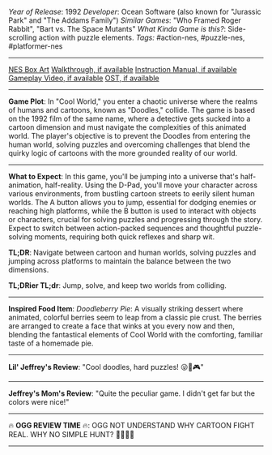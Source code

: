 *Year of Release*: 1992
*Developer*: Ocean Software (also known for "Jurassic Park" and "The Addams Family")
*Similar Games*: "Who Framed Roger Rabbit", "Bart vs. The Space Mutants"
*What Kinda Game is this?*: Side-scrolling action with puzzle elements.
*Tags:* #action-nes, #puzzle-nes, #platformer-nes

---
[NES Box Art](https://www.google.com/search?tbm=isch&q=NES+Box+Art+Cool+World) 
[Walkthrough, if available](https://www.google.com/search?q=Walkthrough+NES+Cool+World)
[Instruction Manual, if available](https://www.google.com/search?q=NES+Instruction+Manual+Cool+World)
[Gameplay Video, if available](https://www.youtube.com/results?search_query=gameplay+NES+Cool+World) 
[OST, if available](https://www.youtube.com/results?search_query=gameplay+NES+Cool+World+OST)

- - -
**Game Plot**: In "Cool World," you enter a chaotic universe where the realms of humans and cartoons, known as "Doodles," collide. The game is based on the 1992 film of the same name, where a detective gets sucked into a cartoon dimension and must navigate the complexities of this animated world. The player's objective is to prevent the Doodles from entering the human world, solving puzzles and overcoming challenges that blend the quirky logic of cartoons with the more grounded reality of our world.

- - -
**What to Expect**: In this game, you'll be jumping into a universe that's half-animation, half-reality. Using the D-Pad, you'll move your character across various environments, from bustling cartoon streets to eerily silent human worlds. The A button allows you to jump, essential for dodging enemies or reaching high platforms, while the B button is used to interact with objects or characters, crucial for solving puzzles and progressing through the story. Expect to switch between action-packed sequences and thoughtful puzzle-solving moments, requiring both quick reflexes and sharp wit.

**TL;DR**: Navigate between cartoon and human worlds, solving puzzles and jumping across platforms to maintain the balance between the two dimensions.

**TL;DRier TL;dr**: Jump, solve, and keep two worlds from colliding.

---
**Inspired Food Item**: *Doodleberry Pie*: A visually striking dessert where animated, colorful berries seem to leap from a classic pie crust. The berries are arranged to create a face that winks at you every now and then, blending the fantastical elements of Cool World with the comforting, familiar taste of a homemade pie.

---
**Lil' Jeffrey's Review**: "Cool doodles, hard puzzles! 😜🍰🎮"

---
**Jeffrey's Mom's Review**: "Quite the peculiar game. I didn't get far but the colors were nice!"

---
🔥 **OGG REVIEW TIME** 🔥: OGG NOT UNDERSTAND WHY CARTOON FIGHT REAL. WHY NO SIMPLE HUNT? 🐗🔥🤷‍♂️

---